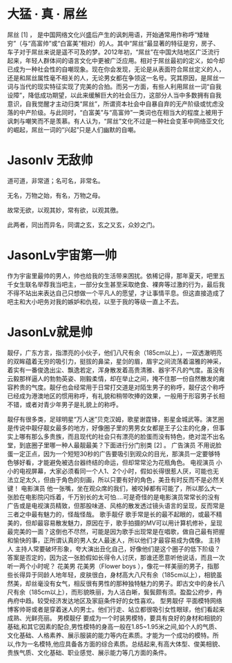 # 大猛 · 真 · 屌丝
屌丝 [1]  ， 是中国网络文化兴盛后产生的讽刺用语，开始通常用作称呼“矮矬穷”（与“高富帅”或“白富美”相对）的人。其中“屌丝”最显著的特征是穷，房子、车子对于屌丝来说是遥不可及的梦。2012年初，“屌丝”在中国大陆地区广泛流行起来，年轻人群体间的语言文化中更被广泛应用。相对于屌丝最初的定义，如今却已成为一种社会性的自嘲现象。现在你会发现，无论是从表面符合屌丝定义的人，还是和屌丝属性毫不相关的人，无论男女都在争领这一名号。究其原因，是屌丝一词与当代的现实特征实现了完美的合拍。而另一方面，有些人利用屌丝一词“自我设障”，降低成功期望，以此来缓解巨大的社会压力，这部分人当中多数拥有自我意识，自我觉醒才主动归类“屌丝”，所谓资本社会中自暴自弃的无产阶级或忧虑没落的中产阶级。与此同时，“白富美”与“高富帅”一类词也在相当大的程度上被用于讽刺与嘲笑而不是羡慕。有人认为，“屌丝”文化不过是一种社会变革中网络亚文化的崛起，屌丝一词的“兴起”只是人们幽默的自嘲。

# Jasonlv 无敌帅
道可道，非常道；名可名，非常名。

无名，万物之始，有名，万物之母。

故常无欲，以观其妙，常有欲，以观其徼。

此两者，同出而异名，同谓之玄，玄之又玄，众妙之门。

# JasonLv宇宙第一帅
作为宇宙里最帅的男人，帅也给我的生活带来困扰。依稀记得，那年夏天，吧里五千女生联名举荐我当吧主，一部分女生甚至采取绝食、裸奔等过激的行为，最后我不得不站出来表达自己只想做一个平凡人的愿望，才让事情平息。但这直接造成了吧主和大小吧务对我的嫉妒和仇视，以至于我的等级一直上不去。

# JasonLv就是帅
靓仔，广东方言，指漂亮的小伙子，他们八尺有余（185cm以上），一双透澈明亮的双眸蕴着无穷的吸引力，挺拔的鼻梁，星剑的眉，眉宇之间流荡着温雅的神采，着实有一番俊逸出尘、飘逸若定，浑身散发着高贵清雅、器宇不凡的气度。虽没有云毅那样逼人的勃勃英姿、刚毅柔情，却在举止之间，掩不住那一份自然散发的雍容矜贵的气度。靓仔也会经常用于日常打交道是对陌生男子的称呼，靓仔这个称呼已经成为港澳地区的惯用称呼，有礼貌和稍带吹捧的效果，一般用于形容男子长相不错，或者对青少年男子是礼貌上的称呼。

靓仔有很多类，足球明星“万人迷”贝克汉姆，歌星谢霆锋，影星金城武等。演艺圈是传说中靓仔靓女最多的地方，好像圈子里的男男女女都是王子公主的化身，但事实上哪有那么多贵族，而且现代的社会只有漂亮的脸蛋而没有特色，绝对混不出名堂，到底圈子里哪一种人最靓最美？下面进行分门别类 [2]  。
广告演员
不用说脸蛋一定正点，因为一个短短30秒的广告要吸引到观众的目光，那演员一定要够特色够好看，才能避免被选台器终结的命运，但却常常沦为花瓶角色。
电视演员
小小的电视屏幕，大家必须看同一个人1、2个小时，假如长得很惹人厌，可能也无法立足太久，但由于角色的刻画，所以只要有好的角色，美丑有时反而不是必然关键！
电影演员
他一张嘴，坐在观众席的我们，被咬掉都有可能了，所以那么大一张脸在电影院闪烁着，千万别长的太可怕….可是奇怪的是电影演员常常长的没有广告或是电视演员精致，但那股味道、风格的散发透过镜头语言的呈现，反而常是三者之中最有魅力的，怪哉怪哉。
歌手靓仔
歌手常是长的最不起眼的，或最不精美的，但却最容易散发魅力，原因在于，歌手拍摄的MV可以用计算机修补，呈现最完美的一面？这倒也不尽然，可能是因为歌手出现常是在唱歌，做自己最有把握和愉快的事，正所谓认真的男人女人最迷人，所以他们才最容易成为偶像。
主持人
主持人常要破坏形象，夸大演出丑化自己，好像他们是这个圈子的低下阶级？答案是否定的，因为这一张脸假如长得令人讨厌，那谁还愿意听他说话，而且一次听一两个小时呢？
花美男
花美男（Flower boys ），像花一样美丽的男子，指那些长得异于同龄人地年轻，皮肤很白，身材高大八尺有余（185cm以上），相貌虽然美，却丝毫没有女气，相反很有男性的那种独特魅力的男子。即古文中的身长八尺有余（185cm以上），而形貌昳丽，为人洁白晰，鬓鬓颇有须。盈盈公府步，冉冉府中趋。较受经济发达地区及家庭条件好的女性喜欢。
型男靓仔
平面模特网络博客帅哥或者是穿着迷人的男士。他们行走、站立都很吸引女性眼球，他们看起来成熟、光鲜亮丽。
男模靓仔
要成为一个时装男模特，要具有良好的身材和相貌的基础,和其它因素的配合,男性模特的身高一般在1.85~1.95米之间,如个人的气质、文化基础、人格素养、展示服装的能力等内在素质。才能为一个成功的模特。所以,作为一名模特,他应具备各方面的综合素质。总结起来,有高大体型、俊美相貌、贵族气质、文化基础、职业感觉、展示能力等几方面的条件。
